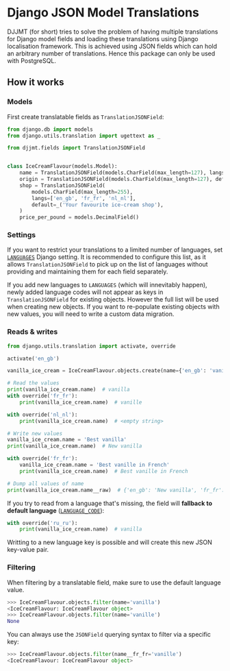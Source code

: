 # Django JSON Model Translations

DJJMT (for short) tries to solve the problem of having multiple translations for Django model fields
and loading these translations using Django localisation framework.
This is achieved using JSON fields which can hold an arbitrary number of translations.
Hence this package can only be used with PostgreSQL.

## How it works

### Models

First create translatable fields as `TranslationJSONField`:

```python
from django.db import models
from django.utils.translation import ugettext as _

from djjmt.fields import TranslationJSONField


class IceCreamFlavour(models.Model):
    name = TranslationJSONField(models.CharField(max_length=127), langs=['en_gb', 'fr_fr', 'nl_nl'])
    origin = TranslationJSONField(models.CharField(max_length=127), default=_('Homemade'))
    shop = TranslationJSONField(
        models.CharField(max_length=255),
        langs=['en_gb', 'fr_fr', 'nl_nl'],
        default=_('Your favourite ice-cream shop'),
    )
    price_per_pound = models.DecimalField()
```

### Settings

If you want to restrict your translations to a limited number of languages, set [`LANGUAGES`](https://docs.djangoproject.com/en/2.0/ref/settings/#languages) Django setting.
It is recommended to configure this list, as it allows `TranslationJSONField` to pick up on the list of languages
without providing and maintaining them for each field separately.

If you add new languages to `LANGUAGES` (which will innevitably happen),
newly added language codes will not appear as keys in `TranslationJSONField` for existing objects.
However the full list will be used when creating new objects.
If you want to re-populate existing objects with new values, you will need to write a custom data migration.

### Reads & writes

```python
from django.utils.translation import activate, override

activate('en_gb')

vanilla_ice_cream = IceCreamFlavour.objects.create(name={'en_gb': 'vanilla', 'fr_fr': 'vanille'}, price_per_pound=50)

# Read the values
print(vanilla_ice_cream.name)  # vanilla
with override('fr_fr'):
    print(vanilla_ice_cream.name)  # vanille

with override('nl_nl'):
    print(vanilla_ice_cream.name)  # <empty string>

# Write new values
vanilla_ice_cream.name = 'Best vanilla'
print(vanilla_ice_cream.name)  # New vanilla

with override('fr_fr'):
    vanilla_ice_cream.name = 'Best vanille in French'
    print(vanilla_ice_cream.name)  # Best vanille in French

# Dump all values of name
print(vanilla_ice_cream.name__raw)  # {'en_gb': 'New vanilla', 'fr_fr': 'Best vanille in French', 'nl_nl': ''}
```

If you try to read from a language that's missing, the field will **fallback to default language** ([`LANGUAGE_CODE`](https://docs.djangoproject.com/en/2.0/ref/settings/#language-code)):

```python
with override('ru_ru'):
    print(vanilla_ice_cream.name)  # vanilla
```

Writting to a new language key is possible and will create this new JSON key-value pair.

### Filtering

When filtering by a translatable field, make sure to use the default language value.

```python
>>> IceCreamFlavour.objects.filter(name='vanilla')
<IceCreamFlavour: IceCreamFlavour object>
>>> IceCreamFlavour.objects.filter(name='vanille')
None
```

You can always use the `JSONField` querying syntax to filter via a specific key:

```python
>>> IceCreamFlavour.objects.filter(name__fr_fr='vanille')
<IceCreamFlavour: IceCreamFlavour object>
```

